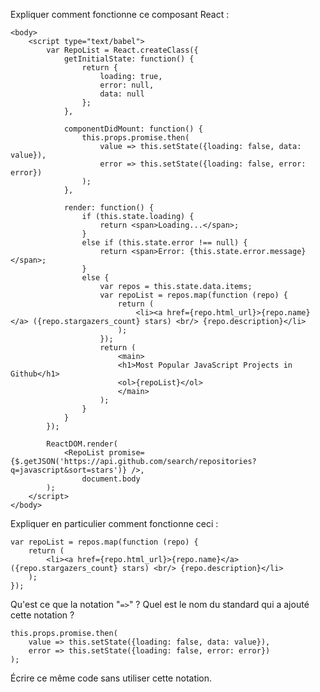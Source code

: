 Expliquer comment fonctionne ce composant React :

	<body>
		<script type="text/babel">
			var RepoList = React.createClass({
				getInitialState: function() {
					return {
						loading: true,
						error: null,
						data: null
					};
				},

				componentDidMount: function() {
					this.props.promise.then(
						value => this.setState({loading: false, data: value}),
						error => this.setState({loading: false, error: error})
					);
				},

				render: function() {
					if (this.state.loading) {
						return <span>Loading...</span>;
					}
					else if (this.state.error !== null) {
						return <span>Error: {this.state.error.message}</span>;
					}
					else {
						var repos = this.state.data.items;
						var repoList = repos.map(function (repo) {
							return (
								<li><a href={repo.html_url}>{repo.name}</a> ({repo.stargazers_count} stars) <br/> {repo.description}</li>
							);
						});
						return (
							<main>
							<h1>Most Popular JavaScript Projects in Github</h1>
							<ol>{repoList}</ol>
							</main>
						);
					}
				}
			});

			ReactDOM.render(
				<RepoList promise={$.getJSON('https://api.github.com/search/repositories?q=javascript&sort=stars')} />,
					document.body
			);
		</script>
	</body>

Expliquer en particulier comment fonctionne ceci :

    var repoList = repos.map(function (repo) {
        return (
            <li><a href={repo.html_url}>{repo.name}</a> ({repo.stargazers_count} stars) <br/> {repo.description}</li>
        );
    });


Qu'est ce que la notation "`=>`" ? Quel est le nom du standard qui a ajouté cette notation ?

    this.props.promise.then(
        value => this.setState({loading: false, data: value}),
        error => this.setState({loading: false, error: error})
    );

Écrire ce même code sans utiliser cette notation.
